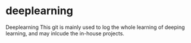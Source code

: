 # deeplearning
Deeplearning
This git is mainly used to log the whole learning of deeping learning, and may inlcude the in-house projects.
